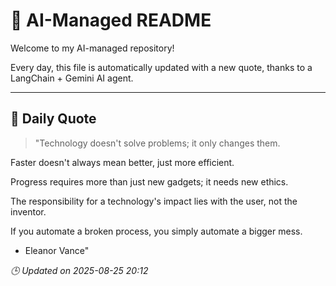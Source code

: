 # 🧠 AI-Managed README

Welcome to my AI-managed repository!

Every day, this file is automatically updated with a new quote, thanks to a LangChain + Gemini AI agent.

---

## 📅 Daily Quote

> "Technology doesn't solve problems; it only changes them.

Faster doesn't always mean better, just more efficient.

Progress requires more than just new gadgets; it needs new ethics.

The responsibility for a technology's impact lies with the user, not the inventor.

If you automate a broken process, you simply automate a bigger mess.

- Eleanor Vance"

*🕒 Updated on 2025-08-25 20:12*